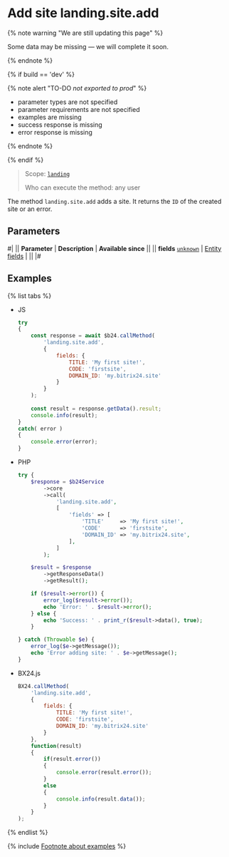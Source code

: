 # Add site landing.site.add

{% note warning "We are still updating this page" %}

Some data may be missing — we will complete it soon.

{% endnote %}

{% if build == 'dev' %}

{% note alert "TO-DO _not exported to prod_" %}

- parameter types are not specified
- parameter requirements are not specified
- examples are missing
- success response is missing
- error response is missing

{% endnote %}

{% endif %}

> Scope: [`landing`](../../scopes/permissions.md)
>
> Who can execute the method: any user

The method `landing.site.add` adds a site. It returns the `ID` of the created site or an error.

## Parameters

#|
|| **Parameter** | **Description** | **Available since** ||
|| **fields**
[`unknown`](../../data-types.md) | [Entity fields](./base-fields.md) | ||
|#

## Examples

{% list tabs %}

- JS

    ```js
    try
    {
    	const response = await $b24.callMethod(
    		'landing.site.add',
    		{
    			fields: {
    				TITLE: 'My first site!',
    				CODE: 'firstsite',
    				DOMAIN_ID: 'my.bitrix24.site'
    			}
    		}
    	);
    	
    	const result = response.getData().result;
    	console.info(result);
    }
    catch( error )
    {
    	console.error(error);
    }
    ```

- PHP

    ```php
    try {
        $response = $b24Service
            ->core
            ->call(
                'landing.site.add',
                [
                    'fields' => [
                        'TITLE'     => 'My first site!',
                        'CODE'      => 'firstsite',
                        'DOMAIN_ID' => 'my.bitrix24.site',
                    ],
                ]
            );
    
        $result = $response
            ->getResponseData()
            ->getResult();
    
        if ($result->error()) {
            error_log($result->error());
            echo 'Error: ' . $result->error();
        } else {
            echo 'Success: ' . print_r($result->data(), true);
        }
    
    } catch (Throwable $e) {
        error_log($e->getMessage());
        echo 'Error adding site: ' . $e->getMessage();
    }
    ```

- BX24.js

    ```js
    BX24.callMethod(
        'landing.site.add',
        {
            fields: {
                TITLE: 'My first site!',
                CODE: 'firstsite',
                DOMAIN_ID: 'my.bitrix24.site'
            }
        },
        function(result)
        {
            if(result.error())
            {
                console.error(result.error());
            }
            else
            {
                console.info(result.data());
            }
        }
    );
    ```

{% endlist %}

{% include [Footnote about examples](../../../_includes/examples.md) %}